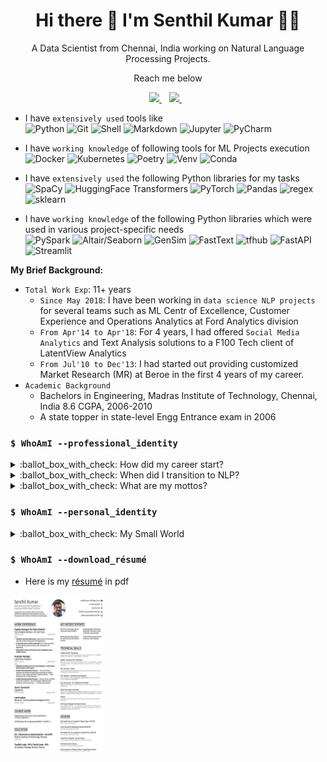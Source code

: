 <h1 align='center'>
  Hi there 👋 I'm Senthil Kumar 👨‍💻
</h1>

<p align='center'>
  A Data Scientist from Chennai, India working on Natural Language Processing Projects.
</p>

<p align='center'>
  Reach me below 
</p>

<p align='center'>
  <a href="https://www.linkedin.com/in/senthilkumarm1901/">
    <img src="https://img.shields.io/badge/-/in/senthilkumarm1901/-blue?&style=for-the-badge&logo=linkedin&logoColor=white" />
  </a>&nbsp;&nbsp;
  <a href="mailto:senthilkumar.m1901@gmail.com">
    <img src="https://img.shields.io/badge/-senthilkumar.m1901@gmail.com-c14438?style=for-the-badge&logo=Gmail&logoColor=white&link=mailto:senthilkumar.m1901@gmail.com" />        
  </a>&nbsp;&nbsp;

</p>

- I have `extensively used` tools like <br>
    ![Python](https://img.shields.io/badge/Python-3776AB?style=for-the-badge&logo=python&logoColor=white)
    ![Git](https://img.shields.io/badge/GitHub-100000?style=for-the-badge&logo=github&logoColor=white)
    ![Shell](https://img.shields.io/badge/Linux/WSL-121011?style=for-the-badge&logo=gnu-bash&logoColor=white)
    ![Markdown](https://img.shields.io/badge/Markdown-000000?style=for-the-badge&logo=markdown&logoColor=white)
    ![Jupyter](https://img.shields.io/badge/Jupyter-F37626.svg?&style=for-the-badge&logo=Jupyter&logoColor=white)
    ![PyCharm](https://img.shields.io/badge/pycharm-143?style=for-the-badge&logo=pycharm&logoColor=black&color=black&labelColor=green)
  
- I have `working knowledge` of following tools for ML Projects execution <br>
    ![Docker](https://img.shields.io/badge/-Docker-green?style=for-the-badge=white)
    ![Kubernetes](https://img.shields.io/badge/-Kubernetes-blue?style=for-the-badge=white)
    ![Poetry](https://img.shields.io/badge/-Poetry-brown?style=for-the-badge=white)
    ![Venv](https://img.shields.io/badge/-Venv-black?style=for-the-badge=white)
    ![Conda](https://img.shields.io/badge/-Conda-orange?style=for-the-badge=white)

- I have `extensively used` the following Python libraries for my tasks <br>
    ![SpaCy](https://img.shields.io/badge/-SpaCy-green?style=for-the-badge=white)
    ![HuggingFace Transformers](https://img.shields.io/badge/-Transformers-blue?style=for-the-badge=white)
    ![PyTorch](https://img.shields.io/badge/-PyTorch-brown?style=for-the-badge=white)
    ![Pandas](https://img.shields.io/badge/-Pandas-black?style=for-the-badge=white)
    ![regex](https://img.shields.io/badge/-RegEx-orange?style=for-the-badge=white)
    ![sklearn](https://img.shields.io/badge/-Sklearn-orange?style=for-the-badge=white)

- I have `working knowledge` of the following Python libraries which were used in various project-specific needs <br>
    ![PySpark](https://img.shields.io/badge/-PySpark-green?style=for-the-badge=white)
    ![Altair/Seaborn](https://img.shields.io/badge/-Seaborn/Altair-blue?style=for-the-badge=white)
    ![GenSim](https://img.shields.io/badge/-GenSim-brown?style=for-the-badge=white)
    ![FastText](https://img.shields.io/badge/-FastText-black?style=for-the-badge=white)
    ![tfhub](https://img.shields.io/badge/-TFHub-orange?style=for-the-badge=white)
    ![FastAPI](https://img.shields.io/badge/-FastApi-orange?style=for-the-badge=white)
    ![Streamlit](https://img.shields.io/badge/-Streamlit-yellow?style=for-the-badge=black)

**My Brief Background:** <br> 
- `Total Work Exp`: 11+ years 
    - `Since May 2018`: I have been working in `data science NLP projects` for several teams such as ML Centr of Excellence, Customer Experience and Operations Analytics at Ford Analytics division  <br>
    - `From Apr'14 to Apr'18`: For 4 years, I had offered `Social Media Analytics` and Text Analysis solutions to a F100 Tech client of LatentView Analytics <br>
    - `From Jul'10 to Dec'13`: I had started out providing customized Market Research (MR) at Beroe in the first 4 years of my career. <br>
- `Academic Background`
    - Bachelors in Engineering, Madras Institute of Technology, Chennai, India 8.6 CGPA, 2006-2010 <br>
    - A state topper in state-level Engg Entrance exam in 2006 <br>

### `$ WhoAmI --professional_identity` 

  
<details> <summary> :ballot_box_with_check: How did my career start? </summary>

<br>
  
- Back in July 2010, I had started out providing customized Market Research (MR) in my first 4 years of my career. 
    - Simply put, it was a "no-code work" involving cold-calling, speaking to experts and readig a lot of material to write actionable procurement intelligence reports . <br>
    - This first job, right after my engineering undergraduation, had taught me the importance of tough-to-learn skills of communication - written, one-on-one, cold-calling, team presentations and many more. 
    - I am glad I started out there for it sowed the seeds in me to crave the learning for softer-but-tougher skills in corporate world <br>

</details>

<details> <summary> :ballot_box_with_check: When did I transition to NLP? </summary> <br>

<br>
  
- Since 2014, I have been in the field of Data Science, and the romance has not died down yet :). Largely because of the ever-interesting NLP opportunities that landed my way. <br>
- I had primarily worked on `Social Media Analytics` at `LatentView` from 2014 to 2018 where <br> 
    - I had aided my F100 tech major client to effectively use social media insights in their marketing decisions
- Ever since my stint as Data Scientist at Ford since May 2018, my technical learnings have taken a even better trajectory! 
</details>

    
<details> <summary> :ballot_box_with_check: What are my mottos? </summary>

<br>
  
  - To keep **upskilling my technical knowledge** 
      - Firmly believe there are **Miles to go before I sleep** <br> 
  - To **stand on the shoulders of the giants of open source** 
      - In other words, be **applied practitioner** first, and not try to reinvent the wheel unless it has some learning/business benefit 
  - To bring **the best collaborative, transparent, humble self in my interactions** with colleagues, 
      - This is so that trust is enabled, long-term partnerships are forged and great results are achieved <br>
  </details>

### `$ WhoAmI --personal_identity`   

<details> <summary> :ballot_box_with_check: My Small World </summary>
 
 <br>
  
  - I am here working happily in the Data Science field largely because of my `wife` . She guided my transition. She is a fellow analytics professional too <br>
      - She is on a break to take care of our possibly autistic todler son. <br>
      - I am cognizant of this privilege that I am enjoying. <br>
      - And we are working hard to ensure she gets back to active work soon <br>
 - Speaking of my son <br> 
      - He is the apple of my eye <br>
      - He is learning slow on social interactions for a regular kid 
      - but seem to have exemplary memory (well beyond his age!) <br>
      - and grasps abstract things like shapes, numbers, letters, and words faster
  
</details>

### `$ WhoAmI --download_résumé`   

- Here is my [résumé](https://github.com/senthilkumarm1901/senthilkumarm1901/blob/main/Senthil_Kumar_Resume_21Aug21.pdf) in pdf <br>

 [<img src="resume_snapshot_github.jpg" alt="Resume" width="150" height="250">](https://github.com/senthilkumarm1901/senthilkumarm1901/blob/main/Senthil_Kumar_Resume_21Aug21.pdf)


